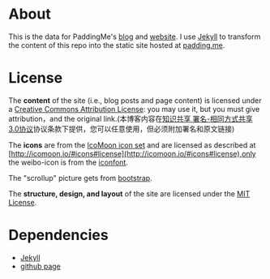 # About

This is the data for PaddingMe's [blog](http://padding.me/blog "http://padding.me/blog") and [website](http://padding.me "http://padding.me").
I use [Jekyll](http://github.com/mojombo/jekyll) to transform the content of this repo into the static site hosted at [padding.me](http://padding.me "http://padding.me").

# License

The **content** of the site (i.e., blog posts and page content) is licensed under a [Creative Commons Attribution License](http://creativecommons.org/licenses/by/3.0/cn/): you may use it, but you must give attribution，and the original link.(本博客内容在[知识共享 署名-相同方式共享 3.0协议](http://creativecommons.org/licenses/by/3.0/cn/)协议条款下提供，您可以任意使用，但必须附加署名和原文链接)

The **icons** are from the [IcoMoon icon set](http://icomoon.io/) and are licensed as described at [http://icomoon.io/#icons#license](http://icomoon.io/#icons#license),only the weibo-icon is from  the [iconfont](http://iconfont.cn/).

The "scrollup" picture gets from [bootstrap](http://www.bootcss.com/).

The **structure, design, and layout** of the site are licensed under the [MIT License](http://opensource.org/licenses/MIT).



# Dependencies

* [Jekyll](http://wiki.github.com/mojombo/jekyll/install)
* [github page](https://pages.github.com/)
